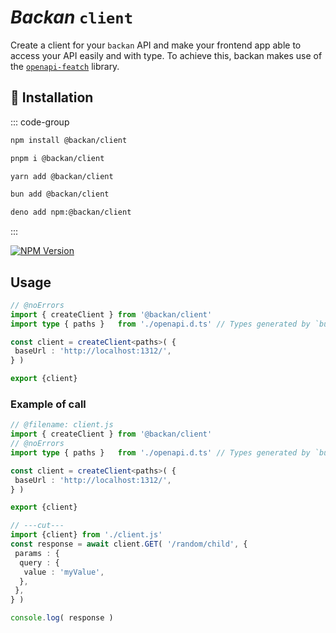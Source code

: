 # *Backan* `client`

Create a client for your `backan` API and make your frontend app able to access your API easily and with type. To achieve this, backan makes use of the [`openapi-featch`](https://openapi-ts.dev/openapi-fetch/) library.

## 🔑 Installation

::: code-group

```bash [npm]
npm install @backan/client
```

```bash [pnpm]
pnpm i @backan/client
```

```bash [yarn]
yarn add @backan/client
```

```bash [bun]
bun add @backan/client
```

```bash [deno]
deno add npm:@backan/client
```

:::

[![NPM Version](https://img.shields.io/npm/v/@backan/client?style=for-the-badge&color=yellow)](https://www.npmjs.com/package/@backan/client)

## Usage

```ts twoslash
// @noErrors
import { createClient } from '@backan/client'
import type { paths }   from './openapi.d.ts' // Types generated by `buildSchema` function from `@backan/builder`

const client = createClient<paths>( {
 baseUrl : 'http://localhost:1312/',
} )

export {client}

```

### Example of call

```ts twoslash
// @filename: client.js
import { createClient } from '@backan/client'
// @noErrors
import type { paths }   from './openapi.d.ts' // Types generated by `buildSchema` function from `@backan/builder`

const client = createClient<paths>( {
 baseUrl : 'http://localhost:1312/',
} )

export {client}

// ---cut---
import {client} from './client.js'
const response = await client.GET( '/random/child', {
 params : {
  query : {
   value : 'myValue',
  },
 },
} )

console.log( response )
```
